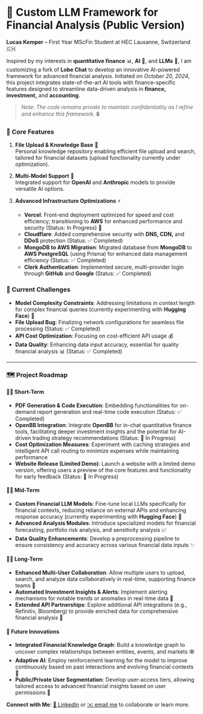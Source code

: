 # 🤖 Custom LLM Framework for Financial Analysis (Public Version)

**Lucas Kemper**  – First Year MScFin Student at HEC Lausanne, Switzerland 🇨🇭  

Inspired by my interests in **quantitative finance** 📊, **AI** 🧠, and **LLMs** 💬, I am customizing a fork of **Lobe Chat** to develop an innovative AI-powered framework for advanced financial analysis. Initiated on *October 20, 2024*, this project integrates state-of-the-art AI tools with finance-specific features designed to streamline data-driven analysis in **finance, investment,** and **accounting**.

> *Note*: *The code remains private to maintain confidentiality as I refine and enhance this framework.* 🔒

### 🌟 Core Features
1. **File Upload & Knowledge Base** 📁  
   Personal knowledge repository enabling efficient file upload and search, tailored for financial datasets (upload functionality currently under optimization).
   
2. **Multi-Model Support** 🤝  
   Integrated support for **OpenAI** and **Anthropic** models to provide versatile AI options.

3. **Advanced Infrastructure Optimizations** ⚡
   - **Vercel**: Front-end deployment optimized for speed and cost efficiency; transitioning to **AWS** for enhanced performance and security (Status: In Progress) 🚀
   - **Cloudflare**: Added comprehensive security with **DNS, CDN,** and **DDoS** protection (Status: ✅ Completed)
   - **MongoDB to AWS Migration**: Migrated database from **MongoDB** to **AWS PostgreSQL** (using Prisma) for enhanced data management efficiency (Status: ✅ Completed)
   - **Clerk Authentication**: Implemented secure, multi-provider login through **GitHub** and **Google** (Status: ✅ Completed)

### 🎯 Current Challenges
- **Model Complexity Constraints**: Addressing limitations in context length for complex financial queries (currently experimenting with **Hugging Face**) 🔄
- **File Upload Bug**: Finalizing network configurations for seamless file processing (Status: ✅ Completed)
- **API Cost Optimization**: Focusing on cost-efficient API usage 💰
- **Data Quality**: Enhancing data input accuracy, essential for quality financial analysis 📊 (Status: ✅ Completed) 
---

### 🗺️ Project Roadmap

#### 🏃‍♂️ Short-Term 
   - **PDF Generation & Code Execution**: Embedding functionalities for on-demand report generation and real-time code execution (Status: ✅ Completed)
   - **OpenBB Integration**: Integrate **OpenBB** for in-chat quantitative finance tools, facilitating deeper investment insights and the potential for AI-driven trading strategy recommendations (Status: 🔄 In Progress)
   - **Cost Optimization Measures**: Experiment with caching strategies and intelligent API call routing to minimize expenses while maintaining performance
   - **Website Release (Limited Demo)**: Launch a website with a limited demo version, offering users a preview of the core features and functionality for early feedback (Status: 🔄 In Progress)

#### 🚶‍♂️ Mid-Term 
   - **Custom Financial LLM Models**: Fine-tune local LLMs specifically for financial contexts, reducing reliance on external APIs and enhancing response accuracy (currently experimenting with **Hugging Face**) 🧠
   - **Advanced Analysis Modules**: Introduce specialized models for financial forecasting, portfolio risk analysis, and sensitivity analysis 📈
   - **Data Quality Enhancements**: Develop a preprocessing pipeline to ensure consistency and accuracy across various financial data inputs ✨

#### 🏃‍♀️ Long-Term 
   - **Enhanced Multi-User Collaboration**: Allow multiple users to upload, search, and analyze data collaboratively in real-time, supporting finance teams 👥
   - **Automated Investment Insights & Alerts**: Implement alerting mechanisms for notable trends or anomalies in real-time data 🔔
   - **Extended API Partnerships**: Explore additional API integrations (e.g., Refinitiv, Bloomberg) to provide enriched data for comprehensive financial analysis 🤝

#### 🌈 Future Innovations 
   - **Integrated Financial Knowledge Graph**: Build a knowledge graph to uncover complex relationships between entities, events, and markets 🕸️
   - **Adaptive AI**: Employ reinforcement learning for the model to improve continuously based on past interactions and evolving financial contexts 🔄
   - **Public/Private User Segmentation**: Develop user-access tiers, allowing tailored access to advanced financial insights based on user permissions 🔑

**Connect with Me**: [💼 LinkedIn](https://rebrand.ly/2ods4c7) or [✉️ email me](mailto:lucas.kemper@unil.ch) to collaborate or learn more.
